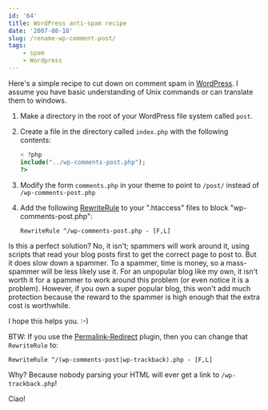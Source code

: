 ```yaml
---
id: '64'
title: WordPress anti-spam recipe
date: '2007-08-18'
slug: /rename-wp-comment-post/
tags:
    - spam
    - Wordpress
---
```


Here's a simple recipe to cut down on comment spam in
[WordPress](http://wordpress.org/). I assume you have basic understanding of
Unix commands or can translate them to windows.

<!-- more -->

1.  Make a directory in the root of your WordPress file system called `post`.
2.  Create a file in the directory called `index.php` with the following
    contents:

    ```php
    < ?php
    include("../wp-comments-post.php");
    ?>
    ```

3.  Modify the form `comments.php` in your theme to point to `/post/` instead
    of `/wp-comments-post.php`
4.  Add the following
    [RewriteRule](http://httpd.apache.org/docs/2.2/mod/mod_rewrite.html#rewriterule)
    to your ".htaccess" files to block "wp-comments-post.php":

    ```apacheconf
    RewriteRule ^/wp-comments-post.php - [F,L]
    ```

Is this a perfect solution? No, it isn't; spammers will work around it, using
scripts that read your blog posts first to get the correct page to post to.
But it does slow down a spammer. To a spammer, time is money, so a
mass-spammer will be less likely use it. For an unpopular blog like my own, it
isn't worth it for a spammer to work around this problem (or even notice it is
a problem). However, if you own a super popular blog, this won't add much
protection because the reward to the spammer is high enough that the extra
cost is worthwhile.

I hope this helps you. :-)

BTW: If you use the
[Permalink-Redirect](http://fucoder.com/code/permalink-redirect/) plugin, then
you can change that `RewriteRule` to:

```apacheconf
RewriteRule ^/(wp-comments-post|wp-trackback).php - [F,L]
```

Why? Because nobody parsing your HTML will ever get a link to
`/wp-trackback.php`!

Ciao!

